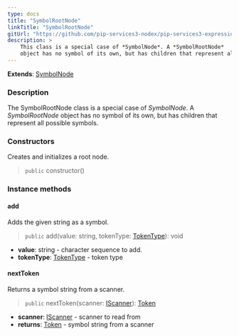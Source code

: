 ```yaml
---
type: docs
title: "SymbolRootNode"
linkTitle: "SymbolRootNode"
gitUrl: "https://github.com/pip-services3-nodex/pip-services3-expressions-nodex"
description: > 
    This class is a special case of *SymbolNode*. A *SymbolRootNode*
    object has no symbol of its own, but has children that represent all possible symbols.
---
```


**Extends**: [SymbolNode](../symbol_node)

### Description
The SymbolRootNode class is a special case of *SymbolNode*. A *SymbolRootNode* object has no symbol of its own, but has children that represent all possible symbols.

### Constructors
Creates and initializes a root node.

> `public` constructor()


### Instance methods


#### add
Adds the given string as a symbol.

> `public` add(value: string, tokenType: [TokenType](../../token_type)): void

- **value**: string - character sequence to add.
- **tokenType**: [TokenType](../../token_type) - token type

#### nextToken
Returns a symbol string from a scanner.

> `public` nextToken(scanner: [IScanner](../../../io/iscanner)): [Token](../../token)

- **scanner**: [IScanner](../../../io/iscanner) - scanner to read from
- **returns**: [Token](../../token) - symbol string from a scanner
